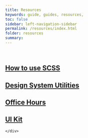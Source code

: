 ```yaml
---
title: Resources
keywords: guide, guides, resources,
toc: false
sidebar: left-navigation-sidebar
permalink: /resources/index.html
folder: resources
summary:
---
```


<br>

<div class="fd-tile-grid fd-tile-grid--2col docs-tiles">
    <a class="fd-tile" role="button" href="how-to-use-scss.html">
        <div class="fd-tile__content">
             <h2 class="fd-tile__header">
                 How to use SCSS
             </h2>
        </div>
    </a>
    <a class="fd-tile" role="button" href="design-system-utilities.html">
        <div class="fd-tile__content">
             <h2 class="fd-tile__header">
                 Design System Utilities
             </h2>
        </div>
    </a>
    <a class="fd-tile" role="button" href="{{site.baseurl}}/office-hours/">
        <div class="fd-tile__content">
             <h2 class="fd-tile__header">
                 Office Hours
                 </h2>
            </div>
    </a>
    <a class="fd-tile" role="button" href="ui-kit.html">
        <div class="fd-tile__content">
             <h2 class="fd-tile__header">
                 UI Kit
             </h2>
        </div>
    </a>

    </div>
